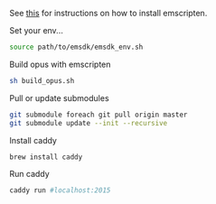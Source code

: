 See [this](https://emscripten.org/docs/getting_started/downloads.html) for instructions on how to install emscripten.

Set your env...
```bash
source path/to/emsdk/emsdk_env.sh
```
Build opus with emscripten
```bash
sh build_opus.sh
```
Pull or update submodules
```bash
git submodule foreach git pull origin master
git submodule update --init --recursive
```
Install caddy
```bash
brew install caddy
```
Run caddy
```bash
caddy run #localhost:2015
```